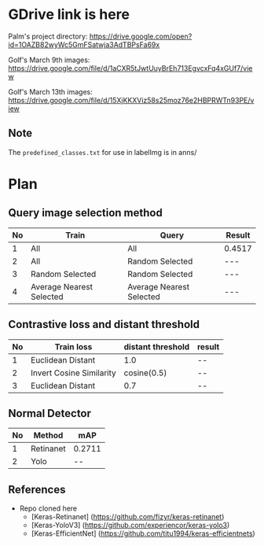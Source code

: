 # GDrive link is here
Palm's project directory: https://drive.google.com/open?id=1OAZB82wyWc5GmFSatwja3AdTBPsFa69x

Golf's March 9th images: https://drive.google.com/file/d/1aCXR5tJwtUuyBrEh713EgvcxFq4xGUf7/view

Golf's March 13th images: https://drive.google.com/file/d/15XjKKXViz58s25moz76e2HBPRWTn93PE/view

## Note
The `predefined_classes.txt` for use in labelImg is in anns/

# Plan
## Query image selection method
|No|Train|Query|Result|
|---|---|---|---|
|1|All|All|0.4517|
|2|All|Random Selected|---|
|3|Random Selected|Random Selected|---|
|4|Average Nearest Selected|Average Nearest Selected|---|

## Contrastive loss and distant threshold
|No|Train loss|distant threshold|result|
|---|---|---|---|
|1|Euclidean Distant|1.0|--|
|2|Invert Cosine Similarity|cosine(0.5)|--|
|3|Euclidean Distant|0.7|--|

## Normal Detector
|No|Method|mAP|
|---|---|---|
|1|Retinanet|0.2711|
|2|Yolo|--|

## References
- Repo cloned here
  * [Keras-Retinanet] (https://github.com/fizyr/keras-retinanet)
  * [Keras-YoloV3] (https://github.com/experiencor/keras-yolo3)
  * [Keras-EfficientNet] (https://github.com/titu1994/keras-efficientnets)
